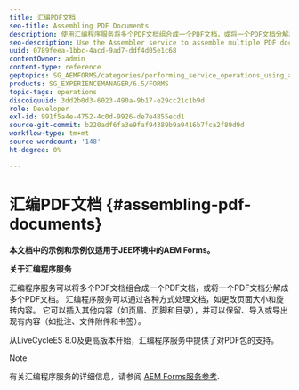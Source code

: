 ```yaml
---
title: 汇编PDF文档
seo-title: Assembling PDF Documents
description: 使用汇编程序服务将多个PDF文档组合成一个PDF文档，或将一个PDF文档分解成多个PDF文档。
seo-description: Use the Assembler service to assemble multiple PDF documents into one PDF document or disassemble one PDF document into multiple PDF documents.
uuid: 0789feea-1bbc-4acd-9ad7-ddf4d05e1c68
contentOwner: admin
content-type: reference
geptopics: SG_AEMFORMS/categories/performing_service_operations_using_apis
products: SG_EXPERIENCEMANAGER/6.5/FORMS
topic-tags: operations
discoiquuid: 3dd2b0d3-6023-490a-9b17-e29cc21c1b9d
role: Developer
exl-id: 991f5a4e-4752-4c0d-9926-de7e4855ecd1
source-git-commit: b220adf6fa3e9faf94389b9a9416b7fca2f89d9d
workflow-type: tm+mt
source-wordcount: '148'
ht-degree: 0%

---
```


# 汇编PDF文档 {#assembling-pdf-documents}

**本文档中的示例和示例仅适用于JEE环境中的AEM Forms。**

**关于汇编程序服务**

汇编程序服务可以将多个PDF文档组合成一个PDF文档，或将一个PDF文档分解成多个PDF文档。 汇编程序服务可以通过各种方式处理文档，如更改页面大小和旋转内容。 它可以插入其他内容（如页眉、页脚和目录），并可以保留、导入或导出现有内容（如批注、文件附件和书签）。

从LiveCycleES 8.0及更高版本开始，汇编程序服务中提供了对PDF包的支持。

>[!NOTE]
>
>有关汇编程序服务的详细信息，请参阅 [AEM Forms服务参考](https://www.adobe.com/go/learn_aemforms_services_63).
